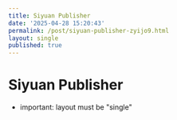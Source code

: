 ```yaml
---
title: Siyuan Publisher
date: '2025-04-28 15:20:43'
permalink: /post/siyuan-publisher-zyijo9.html
layout: single
published: true
---
```




# Siyuan Publisher

* important: layout must be "single"

‍
